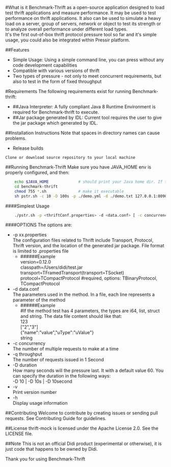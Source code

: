 #What is it
Benchmark-Thrift as a open-source application designed to load test thrift applications and measure performance. It may be used to test performance on thrift applications. It also can be used to simulate a heavy load on a server, group of servers, network or object to test its strength or to analyze overall performance under different load types.  
It's the first out-of-box thrift protocol pressure tool so far and it's simple usage, you could also be integrated within Pressir platform.

##Features
   * Simple Usage: Using a simple command line, you can press without any code development capabilities   
   * Compatible with various versions of thrift
   * Two types of pressure - not only to meet concurrent requirements, but also to test in the form of fixed throughput

#Requirements
The following requirements exist for running Benchmark-thrift:
   * ##Java Interpreter:
     A fully compliant Java 8 Runtime Environment is required for Benchmark-thrift to execute.
   * ##Jar package generated by IDL:
     Current tool requires the user to give the jar package which generated by IDL.
     
##Installation Instructions
Note that spaces in directory names can cause problems.

   * Release builds

    Clone or download source repository to your local machine 

##Running Benchmark-Thrift
   Make sure you have JAVA_HOME env is properly configured, and then: 
```bash
    echo $JAVA_HOME             # should print your Java home dir. If the command fails, you need to install the Java environment. Java Downloads: https://www.oracle.com/technetwork/java/javase/downloads/index.html
    cd benchmark-thrift
    chmod 755 *.sh              # make it executable
    sh pstr.sh -c 10 -D 100s -p ./demo.yml -d ./demo.txt 127.0.0.1:8090/Test/test # run it. If the duration and pressure type are not specified, the default one-minute concurrent execution is achieved
```

####Simplest Usage
```bash
    ./pstr.sh -p <thriftConf.properties> -d <data.conf> [ -c concurrency ] [ -n requests ] [options] url
```
####OPTIONS
   The options are:     
   * -p xx.properties   
   The configuration files related to Thrift include Transport, Protocol, Thrift version, and the location of the generated jar package. File format is limited to .properties file
        * ######Example  
         version=0.12.0  
         classpath=/Users/didi/test.jar        
         transport=TFramedTransport(transport=TSocket)  
         protocol=TCompactProtocol  #required, options: TBinaryProtocol, TCompactProtocol          
   * -d data.conf   
   The parameters used in the method. In a file, each line represents a parameter of the method
        * ######Example   
         #If the method test has 4 parameters, the types are i64, list, struct and string. The data file content should like that:  
         123  
         ["2","3"]  
         {"name":"value","uType":"uValue"}  
         string   
   * -c concurrency    
   The number of multiple requests to make at a time
   * -q throughput  
   The number of requests issued in 1 Second
   * -D duration  
   How many seconds will the pressure last. It with a default value 60. You can specify the duration in the following ways:  
   -D 10 | -D 10s | -D 10second  
   * -v     
   Print version number
   * -h  
   Display usage information
   

##Contributing
Welcome to contribute by creating issues or sending pull requests. See Contributing Guide for guidelines.

##License
thrift-mock is licensed under the Apache License 2.0. See the LICENSE file.

##Note
This is not an official Didi product (experimental or otherwise), it is just code that happens to be owned by Didi.

Thank you for using Benchmark-Thrift

